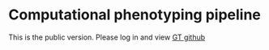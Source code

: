 # Computational phenotyping pipeline

This is the public version. Please log in and view [GT github](https://github.gatech.edu/rchen87/cse_computational_artifact)
